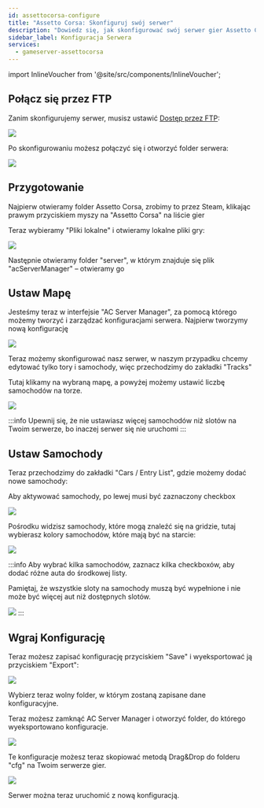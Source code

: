 ```yaml
---
id: assettocorsa-configure
title: "Assetto Corsa: Skonfiguruj swój serwer"
description: "Dowiedz się, jak skonfigurować swój serwer gier Assetto Corsa z niestandardowymi mapami i samochodami dla optymalnej rozgrywki → Sprawdź teraz"
sidebar_label: Konfiguracja Serwera
services:
  - gameserver-assettocorsa
---
```


import InlineVoucher from '@site/src/components/InlineVoucher';

<InlineVoucher />

## Połącz się przez FTP

Zanim skonfigurujemy serwer, musisz ustawić [Dostęp przez FTP](gameserver-ftpaccess.md):

![](https://screensaver01.zap-hosting.com/index.php/s/GdzeM4wyAGtGk8e/preview)

Po skonfigurowaniu możesz połączyć się i otworzyć folder serwera:

![](https://screensaver01.zap-hosting.com/index.php/s/dkSSLWF5QGGf4yR/preview)


## Przygotowanie

Najpierw otwieramy folder Assetto Corsa, zrobimy to przez Steam, klikając prawym przyciskiem myszy na "Assetto Corsa" na liście gier

Teraz wybieramy "Pliki lokalne" i otwieramy lokalne pliki gry:

![](https://screensaver01.zap-hosting.com/index.php/s/XKBgdiNbZ5AXtia/preview)

Następnie otwieramy folder "server", w którym znajduje się plik "acServerManager" – otwieramy go

## Ustaw Mapę

Jesteśmy teraz w interfejsie "AC Server Manager", za pomocą którego możemy tworzyć i zarządzać konfiguracjami serwera. Najpierw tworzymy nową konfigurację

![](https://screensaver01.zap-hosting.com/index.php/s/Z37toTgBHDmf54n/preview)

Teraz możemy skonfigurować nasz serwer, w naszym przypadku chcemy edytować tylko tory i samochody, więc przechodzimy do zakładki "Tracks"

Tutaj klikamy na wybraną mapę, a powyżej możemy ustawić liczbę samochodów na torze.

![](https://screensaver01.zap-hosting.com/index.php/s/Hr9AMt9SHyas4CN/preview)

:::info
Upewnij się, że nie ustawiasz więcej samochodów niż slotów na Twoim serwerze, bo inaczej serwer się nie uruchomi
:::

## Ustaw Samochody

Teraz przechodzimy do zakładki "Cars / Entry List", gdzie możemy dodać nowe samochody:


Aby aktywować samochody, po lewej musi być zaznaczony checkbox

![](https://screensaver01.zap-hosting.com/index.php/s/4w643p56GLXK9cP/preview)

Pośrodku widzisz samochody, które mogą znaleźć się na gridzie, tutaj wybierasz kolory samochodów, które mają być na starcie:

![](https://screensaver01.zap-hosting.com/index.php/s/T5SfpsdAPxfMwnY/preview)

:::info
Aby wybrać kilka samochodów, zaznacz kilka checkboxów, aby dodać różne auta do środkowej listy.

Pamiętaj, że wszystkie sloty na samochody muszą być wypełnione i nie może być więcej aut niż dostępnych slotów.

![](https://screensaver01.zap-hosting.com/index.php/s/FTeJX3BJipBRFQP/preview)
:::

## Wgraj Konfigurację

Teraz możesz zapisać konfigurację przyciskiem "Save" i wyeksportować ją przyciskiem "Export":

![](https://screensaver01.zap-hosting.com/index.php/s/b7co7wfcegmwPYd/preview)

Wybierz teraz wolny folder, w którym zostaną zapisane dane konfiguracyjne.

Teraz możesz zamknąć AC Server Manager i otworzyć folder, do którego wyeksportowano konfiguracje.

![](https://screensaver01.zap-hosting.com/index.php/s/4Nysjo24BAAGbqe/preview)

Te konfiguracje możesz teraz skopiować metodą Drag&Drop do folderu "cfg" na Twoim serwerze gier.

![](https://screensaver01.zap-hosting.com/index.php/s/YKHtnDMSqBgssDc/preview)

Serwer można teraz uruchomić z nową konfiguracją.

<InlineVoucher />